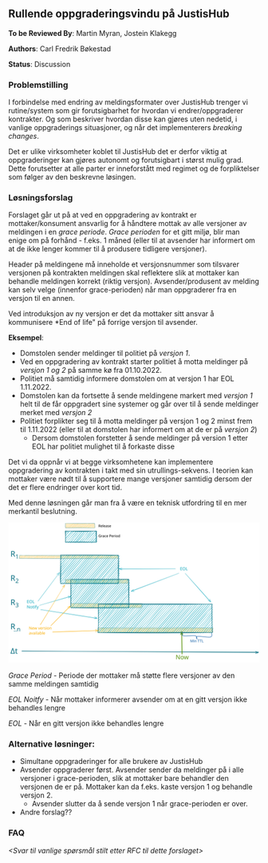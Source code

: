 ## Rullende oppgraderingsvindu på JustisHub

**To be Reviewed By**: Martin Myran, Jostein Klakegg

**Authors**: Carl Fredrik Bøkestad

**Status**: Discussion

### Problemstilling

I forbindelse med endring av meldingsformater over JustisHub trenger vi rutine/system som gir forutsigbarhet for hvordan vi endrer/oppgraderer kontrakter.  Og som beskriver hvordan disse kan gjøres uten nedetid, i vanlige oppgraderings situasjoner, og når det implementerers _breaking changes_.

Det er ulike virksomheter koblet til JustisHub det er derfor viktig at oppgraderinger kan gjøres autonomt og forutsigbart i størst mulig grad. Dette forutsetter at alle parter er inneforstått med regimet og de forpliktelser som følger av den beskrevne løsingen.


### Løsningsforslag

Forslaget går ut på at ved en oppgradering av kontrakt er mottaker/konsument ansvarlig for å håndtere mottak av alle versjoner av meldingen i en _grace periode_.
*Grace perioden* for et gitt miljø, blir man enige om på forhånd - f.eks. 1 måned (eller til at avsender har informert om at de ikke lenger kommer til å produsere tidligere versjoner).

Header på meldingene må inneholde et versjonsnummer som tilsvarer versjonen på kontrakten meldingen skal reflektere slik at mottaker kan behandle meldingen korrekt (riktig versjon). Avsender/produsent av melding kan selv velge (innenfor grace-perioden) når man oppgraderer fra en versjon til en annen.

Ved introduksjon  av ny versjon er det da mottaker sitt ansvar å kommunisere *End of life" på forrige versjon til avsender.


**Eksempel**:

* Domstolen sender meldinger til politiet på _versjon 1_.
* Ved en oppgradering av kontrakt starter politiet å motta meldinger på _versjon 1 og 2_ på samme kø fra 01.10.2022.
* Politiet må samtidig informere domstolen om at versjon 1 har EOL 1.11.2022.
* Domstolen kan da fortsette å sende meldingene markert med _versjon 1_ helt til de får oppgradert sine systemer og går over til å sende meldinger merket med _versjon 2_
* Politiet forplikter seg til å motta meldinger på versjon 1 og 2 minst frem til 1.11.2022 (eller til at domstolen har informert om at de er på _versjon 2_)
  * Dersom domstolen forstetter å sende meldinger på version 1 etter EOL har politiet mulighet til å forkaste disse

Det vi da oppnår vi at begge virksomhetene kan implementere oppgradering av kontrakten i takt med sin utrullings-sekvens.
I teorien kan mottaker være nødt til å supportere mange versjoner samtidig dersom der det er flere endringer over kort tid.

Med denne løsningen går man fra å være en teknisk utfordring til en mer merkantil beslutning.


![Skisse Rullende Oppgaderinger](extra/Rolling-upgrade.svg)

*Grace Period* - Periode der mottaker må støtte flere versjoner av den samme meldingen samtidig

*EOL Noitfy* - Når mottaker informerer avsender om at en gitt versjon ikke behandles lengre

*EOL* - Når en gitt versjon ikke behandles lengre

### Alternative løsninger:
* Simultane oppgraderinger for alle brukere av JustisHub
* Avsender oppgraderer først. Avsender sender da meldinger på i alle versjoner i grace-perioden, slik at mottaker bare behandler den versjonen de er på. Mottaker kan da f.eks. kaste versjon 1 og behandle versjon 2.
  * Avsender slutter da å sende versjon 1 når grace-perioden er over.
* Andre forslag??


### FAQ
_<Svar til vanlige spørsmål stilt etter RFC til dette forslaget>_
